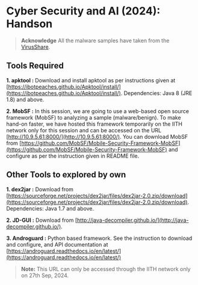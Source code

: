 # Cyber Security and AI (2024): Handson


> **Acknowledge** All the malware samples have taken from the [VirusShare](https://virusshare.com/).

## Tools Required

**1. apktool :** Download and install apktool as per instructions given at [https://ibotpeaches.github.io/Apktool/install/](https://ibotpeaches.github.io/Apktool/install/). Dependencies: Java 8 (JRE 1.8) and above.

**2. MobSF :** In this session, we are going to use a web-based open source framework (MobSF) to analyzing a sample (malware/benign). To make hand-on faster, we have hosted this framework temporarily on the IITH network only for this session and can be accessed on the URL [http://10.9.5.61:8000/](http://10.9.5.61:8000/). You can download MobSF from [https://github.com/MobSF/Mobile-Security-Framework-MobSF](https://github.com/MobSF/Mobile-Security-Framework-MobSF) and configure as per the instruction given in README file.


## Other Tools to explored by own

**1. dex2jar :** Download from [https://sourceforge.net/projects/dex2jar/files/dex2jar-2.0.zip/download](https://sourceforge.net/projects/dex2jar/files/dex2jar-2.0.zip/download). Dependencies: Java 1.7 and above.

**2. JD-GUI :** Download from [http://java-decompiler.github.io/](http://java-decompiler.github.io/).

**3. Androguard :** Python based framework. See the instruction to download and configure, and API documentation at [https://androguard.readthedocs.io/en/latest/](https://androguard.readthedocs.io/en/latest/)


> **Note:** This URL can only be accessed through the IITH network only on 27th Sep, 2024.
